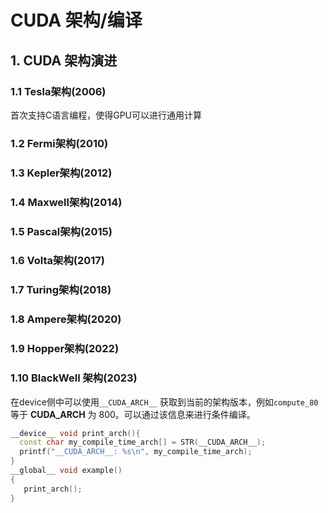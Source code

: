 # CUDA 架构/编译


## 1. CUDA 架构演进

### 1.1 Tesla架构(2006)

首次支持C语言编程，使得GPU可以进行通用计算


### 1.2 Fermi架构(2010)

### 1.3 Kepler架构(2012)

### 1.4 Maxwell架构(2014)

### 1.5 Pascal架构(2015)

### 1.6 Volta架构(2017)

### 1.7 Turing架构(2018)

### 1.8 Ampere架构(2020)

### 1.9 Hopper架构(2022)

### 1.10 BlackWell 架构(2023)

在device侧中可以使用`__CUDA_ARCH__` 获取到当前的架构版本，例如`compute_80` 等于 __CUDA_ARCH__ 为 800。可以通过该信息来进行条件编译。

```cpp
__device__ void print_arch(){
  const char my_compile_time_arch[] = STR(__CUDA_ARCH__);
  printf("__CUDA_ARCH__: %s\n", my_compile_time_arch);
}
__global__ void example()
{
   print_arch();
}
```